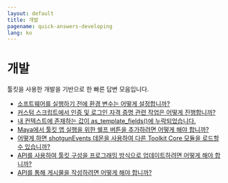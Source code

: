 ```yaml
---
layout: default
title: 개발
pagename: quick-answers-developing
lang: ko
---
```


개발
===

툴킷을 사용한 개발을 기반으로 한 빠른 답변 모음입니다.

- [소프트웨어를 실행하기 전에 환경 변수는 어떻게 설정합니까?](./developing/setting-software-environment-variables.md)
- [커스텀 스크립트에서 인증 및 로그인 자격 증명 관련 작업은 어떻게 진행합니까?](./developing/sgtk-script-authentication.md)
- [내 컨텍스트에 존재하는 값이 as_template_fields()에 누락되었습니다.](./developing/as-template-fields-missing-values.md)
- [Maya에서 툴킷 앱 실행을 위한 쉘프 버튼을 추가하려면 어떻게 해야 합니까?](./developing/maya-shelf-app-launcher.md)
- [어떻게 하면 shotgunEvents 데몬을 사용하여 다른 Toolkit Core 모듈을 로드할 수 있습니까?](./developing/toolkit-core-event-daemon.md)
- [API를 사용하여 툴킷 구성을 프로그래밍 방식으로 업데이트하려면 어떻게 해야 합니까?](./developing/update-config-with-api.md)
- [API를 통해 게시물을 작성하려면 어떻게 해야 합니까?](./developing/create-publishes-via-api.md)
